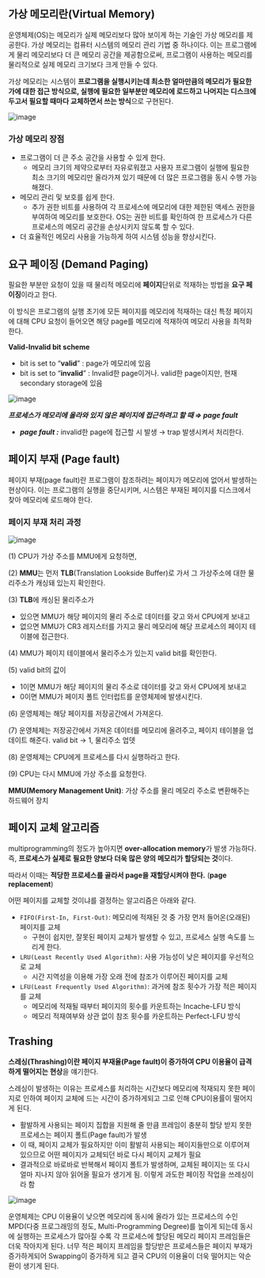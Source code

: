 ## 가상 메모리란(Virtual Memory)

운영체제(OS)는 메모리가 실제 메모리보다 많아 보이게 하는 기술인 가상 메모리를 제공한다. 가상 메모리는 컴퓨터 시스템의 메모리 관리 기법 중 하나이다. 이는 프로그램에게 물리 메모리보다 더 큰 메모리 공간을 제공함으로써, 프로그램이 사용하는 메모리를 물리적으로 실제 메모리 크기보다 크게 만들 수 있다.

가상 메모리는 시스템이 **프로그램을 실행시키는데 최소한 얼마만큼의 메모리가 필요한가에 대한 접근 방식으로, 실행에 필요한 일부분만 메모리에 로드하고 나머지는 디스크에 두고서 필요할 때마다 교체하면서 쓰는 방식**으로 구현된다.

![image](https://github.com/SoftwareMaestro-Backend-Study/cs-study/assets/83508073/35c652f6-3897-4f4e-8f7e-be91670cc077)

### 가상 메모리 장점

- 프로그램이 더 큰 주소 공간을 사용할 수 있게 한다.
    - 메모리 크기의 제약으로부터 자유로워졌고 사용자 프로그램이 실행에 필요한 최소 크기의 메모리만 올라가져 있기 때문에 더 많은 프로그램을 동시 수행 가능해졌다.
- 메모리 관리 및 보호를 쉽게 한다.
    - 추가 권한 비트를 사용하여 각 프로세스에 메모리에 대한 제한된 액세스 권한을 부여하여 메모리를 보호한다. OS는 권한 비트를 확인하여 한 프로세스가 다른 프로세스의 메모리 공간을 손상시키지 않도록 할 수 있다.
- 더 효율적인 메모리 사용을 가능하게 하여 시스템 성능을 향상시킨다.

## 요구 페이징 (Demand Paging)

필요한 부분만 요청이 있을 때 물리적 메모리에 **페이지**단위로 적재하는 방법을 **요구 페이징**이라고 한다.

이 방식은 프로그램의 실행 초기에 모든 페이지를 메모리에 적재하는 대신 특정 페이지에 대해 CPU 요청이 들어오면 해당 page를 메모리에 적재하여 메모리 사용을 최적화한다.

**Valid-Invalid bit scheme**

- bit is set to “**valid**” : page가 메모리에 있음
- bit is set to “**invalid**” : Invalid한 page이거나. valid한 page이지만, 현재 secondary storage에 있음

![image](https://github.com/SoftwareMaestro-Backend-Study/cs-study/assets/83508073/643a6c7f-164b-47ca-b16c-dd7cbec9537e)

***프로세스가 메모리에 올라와 있지 않은 페이지에 접근하려고 할 때 ⇒ page fault***

- ***page fault :*** invalid한 page에 접근할 시 발생 → trap 발생시켜서 처리한다.

## 페이지 부재 (Page fault)

페이지 부재(page fault)란 프로그램이 참조하려는 페이지가 메모리에 없어서 발생하는 현상이다. 이는 프로그램의 실행을 중단시키며, 시스템은 부재된 페이지를 디스크에서 찾아 메모리에 로드해야 한다.

### 페이지 부재 처리 과정

![image](https://github.com/SoftwareMaestro-Backend-Study/cs-study/assets/83508073/105dd448-b480-4313-8117-285d7ea67f8d)

(1) CPU가 가상 주소를 MMU에게 요청하면,

(2) **MMU**는 먼저 **TLB**(Translation Lookside Buffer)로 가서 그 가상주소에 대한 물리주소가 캐싱돼 있는지 확인한다.

(3) **TLB**에 캐싱된 물리주소가

- 있으면 MMU가 해당 페이지의 물리 주소로 데이터를 갖고 와서 CPU에게 보내고
- 없으면 MMU가 CR3 레지스터를 가지고 물리 메모리에 해당 프로세스의 페이지 테이블에 접근한다.

(4) MMU가 페이지 테이블에서 물리주소가 있는지 valid bit를 확인한다.

(5) valid bit의 값이

- 1이면 MMU가 해당 페이지의 물리 주소로 데이터를 갖고 와서 CPU에게 보내고
- 0이면 MMU가 페이지 폴트 인터럽트를 운영체제에 발생시킨다.

(6) 운영체제는 해당 페이지를 저장공간에서 가져온다.

(7) 운영체제는 저장공간에서 가져온 데이터를 메모리에 올려주고, 페이지 테이블을 업데이트 해준다. valid bit -> 1, 물리주소 업뎃

(8) 운영체제는 CPU에게 프로세스를 다시 실행하라고 한다.

(9) CPU는 다시 MMU에 가상 주소를 요청한다.

**MMU(Memory Management Unit)**: 가상 주소를 물리 메모리 주소로 변환해주는 하드웨어 장치


## 페이지 교체 알고리즘

multiprogramming의 정도가 높아지면 **over-allocation memory**가 발생 가능하다.  즉, **프로세스가 실제로 필요한 양보다 더욱 많은 양의 메모리가 할당되는 것**이다.

따라서 이때는 **적당한 프로세스를 골라서 page을 재할당시켜야 한다.** (**page replacement**)

어떤 페이지를 교체할 것이냐를 결정하는 알고리즘은 아래와 같다.

- `FIFO(First-In, First-Out)`: 메모리에 적재된 것 중 가장 먼저 들어온(오래된) 페이지를 교체
    - 구현이 쉽지만, 잘못된 페이지 교체가 발생할 수 있고, 프로세스 실행 속도를 느리게 한다.
- `LRU(Least Recently Used Algorithm)`: 사용 가능성이 낮은 페이지를 우선적으로 교체
    - 시간 지역성을 이용해 가장 오래 전에 참조가 이루어진 페이지를 교체
- `LFU(Least Frequently Used Algorithm)`: 과거에 참조 횟수가 가장 적은 페이지를 교체
    - 메모리에 적재될 때부터 페이지의 횟수를 카운트하는 Incache-LFU 방식
    - 메모리 적재여부와 상관 없이 참조 횟수를 카운트하는 Perfect-LFU 방식
    

## Trashing

**스레싱(Thrashing)이란 페이지 부재율(Page fault)이 증가하여 CPU 이용율이 급격하게 떨어지는 현상**을 얘기한다. 

스레싱이 발생하는 이유는 프로세스를 처리하는 시간보다 메모리에 적재되지 못한 페이지로 인하여 페이지 교체에 드는 시간이 증가하게되고 그로 인해 CPU이용률이 떨어지게 된다.

- 활발하게 사용되는 페이지 집합을 지원해 줄 만큼 프레임이 충분히 할당 받지 못한 프로세스는 페이지 폴트(Page fault)가 발생
- 이 때, 페이지 교체가 필요하지만 이미 활발히 사용되는 페이지들만으로 이루어져 있으므로 어떤 페이지가 교체되던 바로 다시 페이지 교체가 필요
- 결과적으로 바로바로 반복해서 페이지 폴트가 발생하며, 교체된 페이지는 또 다시 얼마 지나지 않아 읽어올 필요가 생기게 됨. 이렇게 과도한 페이징 작업을 쓰레싱이라 함

![image](https://github.com/SoftwareMaestro-Backend-Study/cs-study/assets/83508073/1a4582a2-a706-40d5-8a52-22ab2298356c)

운영체제는 CPU 이용율이 낮으면 메모리에 동시에 올라가 있는 프로세스의 수인 MPD(다중 프로그래밍의 정도, Multi-Programming Degree)를 높이게 되는데 동시에 실행하는 프로세스가 많아질 수록 각 프로세스에 할당된 메모리 페이지 프레임들은 더욱 작아지게 된다. 너무 적은 페이지 프레임을 할당받은 프로세스들은 페이지 부재가 증가하게되어 Swapping이 증가하게 되고 결국 CPU의 이용율이 더욱 떨어지는 악순환이 생기게 된다.
